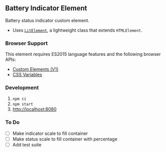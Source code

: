 Battery Indicator Element
-----------------------

Battery status indicator custom element.

- Uses [`LitElement`](https://lit-element.polymer-project.org/), a lightweight class that extends `HTMLElement`.

### Browser Support
This element requires ES2015 language features and the following browser APIs:
- [Custom Elements (V1)](https://caniuse.com/#feat=custom-elementsv1)
- [CSS Variables](https://caniuse.com/#feat=css-variables)

### Development
1. `npm ci`
2. `npm start`
3. <http://localhost:8080>

### To Do
- [ ] Make indicator scale to fill container
- [ ] Make status scale to fill container with percentage
- [ ] Add test suite
